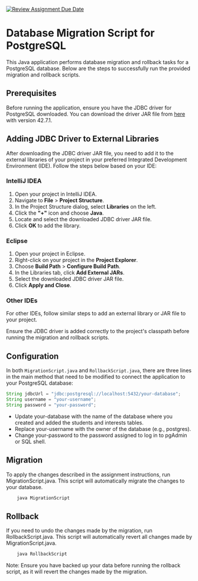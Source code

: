 [![Review Assignment Due Date](https://classroom.github.com/assets/deadline-readme-button-24ddc0f5d75046c5622901739e7c5dd533143b0c8e959d652212380cedb1ea36.svg)](https://classroom.github.com/a/JwSLLxUh)
# Database Migration Script for PostgreSQL

This Java application performs database migration and rollback tasks for a PostgreSQL database. Below are the steps to successfully run the provided migration and rollback 
scripts.

## Prerequisites

Before running the application, ensure you have the JDBC driver for PostgreSQL downloaded. You can download the driver JAR file 
from [here](https://jdbc.postgresql.org/download/) with version 42.7.1.

## Adding JDBC Driver to External Libraries

After downloading the JDBC driver JAR file, you need to add it to the external libraries of your project in your preferred Integrated Development Environment (IDE). Follow
the steps below based on your IDE:

### IntelliJ IDEA

1. Open your project in IntelliJ IDEA.
2. Navigate to **File** > **Project Structure**.
3. In the Project Structure dialog, select **Libraries** on the left.
4. Click the **"+"** icon and choose **Java**.
5. Locate and select the downloaded JDBC driver JAR file.
6. Click **OK** to add the library.

### Eclipse

1. Open your project in Eclipse.
2. Right-click on your project in the **Project Explorer**.
3. Choose **Build Path** > **Configure Build Path**.
4. In the Libraries tab, click **Add External JARs**.
5. Select the downloaded JDBC driver JAR file.
6. Click **Apply and Close**.

### Other IDEs

For other IDEs, follow similar steps to add an external library or JAR file to your project.

Ensure the JDBC driver is added correctly to the project's classpath before running the migration and rollback scripts.


## Configuration

In both `MigrationScript.java` and `RollbackScript.java`, there are three lines in the main method that need to be modified to connect the application to your PostgreSQL 
database:

```java
String jdbcUrl = "jdbc:postgresql://localhost:5432/your-database";
String username = "your-username";
String password = "your-password";
```

* Update your-database with the name of the database where you created and added the students and interests tables.
* Replace your-username with the owner of the database (e.g., postgres).
* Change your-password to the password assigned to log in to pgAdmin or SQL shell.

## Migration

To apply the changes described in the assignment instructions, run MigrationScript.java. This script will automatically migrate the changes to your database.

```bash
    java MigrationScript
```

## Rollback
If you need to undo the changes made by the migration, run RollbackScript.java. This script will automatically revert all changes made by MigrationScript.java.

```bash
    java RollbackScript
```

Note: Ensure you have backed up your data before running the rollback script, as it will revert the changes made by the migration.
